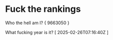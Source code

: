 # Fuck the rankings

Who the hell am I?
{ 9663050 }

What fucking year is it?
[ 2025-02-26T07:16:40Z ]
